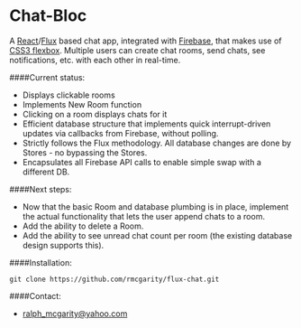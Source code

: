 # Chat-Bloc
A [React](https://facebook.github.io/react)/[Flux](http://facebook.github.io/flux) based chat app, integrated with [Firebase](https://www.firebase.com), that makes use of [CSS3 flexbox](https://developer.mozilla.org/en-US/docs/Web/CSS/CSS_Flexible_Box_Layout/Using_CSS_flexible_boxes). Multiple users can create chat rooms, send chats, see notifications, etc. with each other in real-time.

####Current status: 
* Displays clickable rooms
* Implements New Room function
* Clicking on a room displays chats for it
* Efficient database structure that implements quick interrupt-driven updates via callbacks from Firebase, without polling.
* Strictly follows the Flux methodology. All database changes are done by Stores - no bypassing the Stores.
* Encapsulates all Firebase API calls to enable simple swap with a different DB.

####Next steps:
* Now that the basic Room and database plumbing is in place, implement the actual functionality that lets the user append chats to a room.
* Add the ability to delete a Room.
* Add the ability to see unread chat count per room (the existing database design supports this).

####Installation:
```
git clone https://github.com/rmcgarity/flux-chat.git
```

####Contact:
* ralph_mcgarity@yahoo.com

